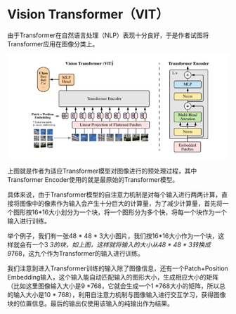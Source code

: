 # Vision Transformer（VIT）

由于Transformer在自然语言处理（NLP）表现十分良好，于是作者试图将Transformer应用在图像分类上。

![image-20241027215836458](./assets/image-20241027215836458.png)

上图就是作者为适应Transformer模型对图像进行的预处理过程，其中Transformer Encoder使用的就是最原始的Transformer模型。

具体来说，由于Transformer模型的自注意力机制是对每个输入进行两两计算，直接将图像中的像素作为输入会产生十分巨大的计算量，为了减少计算量，首先将一个图形按16*16大小划分为一个块，将一个图形分为多个快，将每一个块作为一个输入进行训练。

举个例子，我们有一张48 * 48 * 3大小图片，我们按16*16大小作为一个块，这样就会有一个3 *3的块，如上图，这样就将输入的大小从48 * 48 * 3转换成9*768，这九个作为Transformer的输入进行训练。

我们注意到进入Transformer训练的输入除了图像信息，还有一个Patch+Position Embedding输入，这个输入能自动匹配输入的图形大小，生成相应大小的矩阵（比如这里图像输入大小是9 *768，它就会生成一个1 *768大小的矩阵，所以总的输入大小是10 * 768），利用自注意力机制与图像输入进行交互学习，获得图像块的位置信息。最后的输出仅使用该输入的纯输出作为结果。

